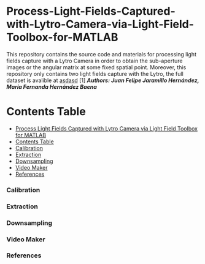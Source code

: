 # Process-Light-Fields-Captured-with-Lytro-Camera-via-Light-Field-Toolbox-for-MATLAB
This repository contains the source code and materials for processing light fields capture with a Lytro Camera in order to obtain the sub-aperture images or the angular matrix at some fixed spatial point. Moreover, this repository only contains two light fields capture with the Lytro, the full dataset is avalible at [asdasd](asdasd) [1]
***Authors: Juan Felipe Jaramillo Hernández, María Fernanda Hernández Baena***

Contents Table
=================

<!--ts-->
   * [Process Light Fields Captured with Lytro Camera via Light Field Toolbox for MATLAB](#Process-Light-Fields-Captured-with-Lytro-Camera-via-Light-Field-Toolbox-for-MATLAB)
   * [Contents Table](#Contents-Table)
   * [Calibration](#Calibration)
   * [Extraction](#Extraction)
   * [Downsampling](#Downsampling)
   * [Video Maker](#Video-Maker)
   * [References](#References)
<!--te-->


### Calibration

### Extraction

### Downsampling

### Video Maker

### References

